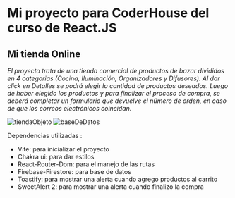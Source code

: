 # **Mi proyecto para CoderHouse del curso de React.JS**

## Mi tienda Online

_El proyecto trata de una tienda comercial de productos de bazar divididos en 4 categorias (Cocina, Iluminación, Organizadores y Difusores). Al dar click en Detalles se podrá elegir la cantidad de productos deseados.
Luego de haber elegido los productos y para finalizar el proceso de compra, se deberá completar un formulario que devuelve el número de orden, en caso de que los correos electrónicos coincidan._


![tiendaObjeto ](./src/assets/tiendaObjeto.gif) 
![baseDeDatos](./src/assets/baseDeDatos.gif)

Dependencias utilizadas :

- Vite: para inicializar el proyecto 
- Chakra ui: para dar estilos 
- React-Router-Dom: para el manejo de las rutas 
- Firebase-Firestore: para base de datos 
- Toastify: para mostrar una alerta cuando agrego productos al carrito 
- SweetAlert 2: para mostrar una alerta cuando finalizo la compra 

